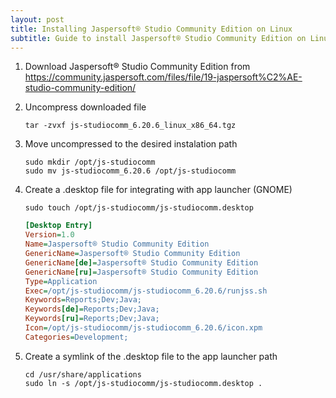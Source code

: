 ```yaml
---
layout: post
title: Installing Jaspersoft® Studio Community Edition on Linux
subtitle: Guide to install Jaspersoft® Studio Community Edition on Linux
---
```


1. Download Jaspersoft® Studio Community Edition
   from https://community.jaspersoft.com/files/file/19-jaspersoft%C2%AE-studio-community-edition/

2. Uncompress downloaded file

    ```console
    tar -zvxf js-studiocomm_6.20.6_linux_x86_64.tgz
    ```

3. Move uncompressed to the desired instalation path

    ```console
    sudo mkdir /opt/js-studiocomm
    sudo mv js-studiocomm_6.20.6 /opt/js-studiocomm
    ```

4. Create a .desktop file for integrating with app launcher (GNOME)

    ```console
    sudo touch /opt/js-studiocomm/js-studiocomm.desktop
    ```

    ```ini
    [Desktop Entry]
    Version=1.0
    Name=Jaspersoft® Studio Community Edition
    GenericName=Jaspersoft® Studio Community Edition
    GenericName[de]=Jaspersoft® Studio Community Edition
    GenericName[ru]=Jaspersoft® Studio Community Edition
    Type=Application
    Exec=/opt/js-studiocomm/js-studiocomm_6.20.6/runjss.sh
    Keywords=Reports;Dev;Java;
    Keywords[de]=Reports;Dev;Java;
    Keywords[ru]=Reports;Dev;Java;
    Icon=/opt/js-studiocomm/js-studiocomm_6.20.6/icon.xpm
    Categories=Development;
    ```

5. Create a symlink of the .desktop file to the app launcher path

    ```console
    cd /usr/share/applications
    sudo ln -s /opt/js-studiocomm/js-studiocomm.desktop .
    ```